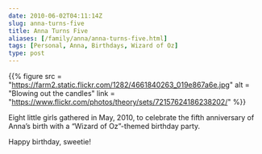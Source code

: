 ```yaml
--- 
date: 2010-06-02T04:11:14Z
slug: anna-turns-five
title: Anna Turns Five
aliases: [/family/anna/anna-turns-five.html]
tags: [Personal, Anna, Birthdays, Wizard of Oz]
type: post
---
```


{{% figure
   src  = "https://farm2.static.flickr.com/1282/4661840263_019e867a6e.jpg"
   alt  = "Blowing out the candles"
   link = "https://www.flickr.com/photos/theory/sets/72157624186238202/"
%}}

Eight little girls gathered in May, 2010, to celebrate the fifth anniversary of
Anna’s birth with a “Wizard of Oz”-themed birthday party.

Happy birthday, sweetie!
